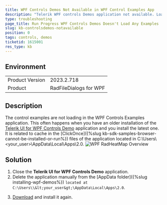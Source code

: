 ```yaml
---
title: WPF Controls Demos Not Available in WPF Control Examples App
description: "Telerik WPF controls Demos application not available. Loading stays at 0 percents." 
type: troubleshooting
page_title: Run Progress WPF Controls Demos Doesn't Load Any Examples .
slug: kb-controlsdemos-notavailable
position: 0
tags: controls, demos
ticketid: 1615001
res_type: kb
---
```


## Environment

<table>
    <tbody>
        <tr>
            <td>Product Version</td>
            <td>2023.2.718</td>
        </tr>
        <tr>
            <td>Product</td>
            <td>RadFileDialogs for WPF</td>
        </tr>
    </tbody>
</table>


## Description

The control examples are not loading in the WPF Controls Examples application. This often happens when you have an older installation of the [Telerik UI for WPF Controls Demo](https://demos.telerik.com/wpf/) application and you install the latest one. It is related to cache in the [ClickOnce]({%slug kb-sdk-samples-browser-cannot-be-installed-or-run%}) files of the application located in C:\Users\\&lt;your_user&gt;\AppData\Local\Apps\2.0.
![WPF RadHeatMap Overview](images/WPFControls-NotAvailable.png)

## Solution

1. Close the __Telerik UI for WPF Controls Demo__ application.
2. Delete the application manually from the [AppData folder]({%slug installing-wpf-demos%}) `located at C:\Users\\&lt;your_user&gt;\AppData\Local\Apps\2.0`.
3) [Download](https://demos.telerik.com/wpf/) and install it again.

